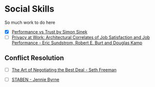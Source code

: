 # Social Skills

So much work to do here

  - [x] [Performance vs Trust by Simon Sinek](https://www.youtube.com/watch?v=YPDmNaEG8v4)
  - [ ] [Privacy at Work: Architectural Correlates of Job Satisfaction and Job Performance - Eric Sundstrom, Robert E. Burt and Douglas Kamp](https://journals.aom.org/doi/abs/10.5465/255498)

## Conflict Resolution

  - [ ] [The Art of Negotiating the Best Deal - Seth Freeman](https://www.goodreads.com/en/book/show/22816770-the-art-of-negotiating-the-best-deal)
  - [ ] [STABEN - Jennie Byrne](https://www.youtube.com/watch?v=DSGy5yvC0hM)
  

